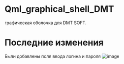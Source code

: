 # Qml_graphical_shell_DMT
графическая оболочка для DMT SOFT.
# Последние изменения
Были добавлены поля ввода логина и пароля
![image](https://user-images.githubusercontent.com/84613812/161376191-03485228-b3eb-43b4-a576-1598480ae6bc.png)
